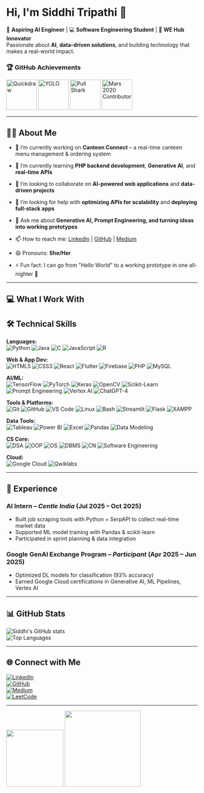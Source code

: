 # Hi, I'm Siddhi Tripathi 👋

🚀 **Aspiring AI Engineer** | 💻 **Software Engineering Student** | 🌟 **WE Hub Innovator**  
Passionate about **AI**, **data-driven solutions**, and building technology that makes a real-world impact.

### 🏆 GitHub Achievements
<img src="https://github.githubassets.com/images/modules/profile/achievements/quickdraw-default.png" width="80" title="Quickdraw"/> <img src="https://github.githubassets.com/images/modules/profile/achievements/yolo-default.png" width="80" title="YOLO"/> <img src="https://github.githubassets.com/images/modules/profile/achievements/pull-shark-default.png" width="80" title="Pull Shark"/> <img src="https://github.githubassets.com/images/modules/profile/achievements/mars-2020-contributor-default.png" width="80" title="Mars 2020 Contributor"/> 

---

## 👩‍💻 About Me
- 🔭 I’m currently working on **Canteen Connect** – a real-time canteen menu management & ordering system

- 🌱 I’m currently learning **PHP backend development**, **Generative AI**, and **real-time APIs**
  
- 👯 I’m looking to collaborate on **AI-powered web applications** and **data-driven projects**
  
- 🤔 I’m looking for help with **optimizing APIs for scalability** and **deploying full-stack apps**
  
- 💬 Ask me about **Generative AI, Prompt Engineering, and turning ideas into working prototypes**
  
- 📫 How to reach me: [LinkedIn](https://www.linkedin.com/in/siddhi-tripathi-16n/) | [GitHub](https://github.com/SIDDHI-1105) | [Medium](https://medium.com/@siddhitripathi11.16)
  
- 😄 Pronouns: **She/Her**
  
- ⚡ Fun fact: I can go from "Hello World" to a working prototype in one all-nighter 🚀

---

## 💻 What I Work With
## 🛠 Technical Skills

**Languages:**  
![Python](https://img.shields.io/badge/Python-3776AB?style=for-the-badge&logo=python&logoColor=white)
![Java](https://img.shields.io/badge/Java-007396?style=for-the-badge&logo=java&logoColor=white)
![C](https://img.shields.io/badge/C-00599C?style=for-the-badge&logo=c&logoColor=white)
![JavaScript](https://img.shields.io/badge/JavaScript-F7DF1E?style=for-the-badge&logo=javascript&logoColor=black)
![R](https://img.shields.io/badge/R-276DC3?style=for-the-badge&logo=r&logoColor=white)

**Web & App Dev:**  
![HTML5](https://img.shields.io/badge/HTML5-E34F26?style=for-the-badge&logo=html5&logoColor=white)
![CSS3](https://img.shields.io/badge/CSS3-1572B6?style=for-the-badge&logo=css3&logoColor=white)
![React](https://img.shields.io/badge/React-20232A?style=for-the-badge&logo=react&logoColor=61DAFB)
![Flutter](https://img.shields.io/badge/Flutter-02569B?style=for-the-badge&logo=flutter&logoColor=white)
![Firebase](https://img.shields.io/badge/Firebase-FFCA28?style=for-the-badge&logo=firebase&logoColor=black)
![PHP](https://img.shields.io/badge/PHP-777BB4?style=for-the-badge&logo=php&logoColor=white)
![MySQL](https://img.shields.io/badge/MySQL-005C84?style=for-the-badge&logo=mysql&logoColor=white)

**AI/ML:**  
![TensorFlow](https://img.shields.io/badge/TensorFlow-FF6F00?style=for-the-badge&logo=tensorflow&logoColor=white)
![PyTorch](https://img.shields.io/badge/PyTorch-EE4C2C?style=for-the-badge&logo=pytorch&logoColor=white)
![Keras](https://img.shields.io/badge/Keras-D00000?style=for-the-badge&logo=keras&logoColor=white)
![OpenCV](https://img.shields.io/badge/OpenCV-27338e?style=for-the-badge&logo=opencv&logoColor=white)
![Scikit-Learn](https://img.shields.io/badge/Scikit--Learn-F7931E?style=for-the-badge&logo=scikit-learn&logoColor=white)
![Prompt Engineering](https://img.shields.io/badge/Prompt%20Engineering-8A2BE2?style=for-the-badge)
![Vertex AI](https://img.shields.io/badge/Vertex%20AI-4285F4?style=for-the-badge&logo=googlecloud&logoColor=white)
![ChatGPT-4](https://img.shields.io/badge/ChatGPT-412991?style=for-the-badge&logo=openai&logoColor=white)

**Tools & Platforms:**  
![Git](https://img.shields.io/badge/Git-F05033?style=for-the-badge&logo=git&logoColor=white)
![GitHub](https://img.shields.io/badge/GitHub-181717?style=for-the-badge&logo=github&logoColor=white)
![VS Code](https://img.shields.io/badge/VS%20Code-007ACC?style=for-the-badge&logo=visualstudiocode&logoColor=white)
![Linux](https://img.shields.io/badge/Linux-FCC624?style=for-the-badge&logo=linux&logoColor=black)
![Bash](https://img.shields.io/badge/Bash-4EAA25?style=for-the-badge&logo=gnubash&logoColor=white)
![Streamlit](https://img.shields.io/badge/Streamlit-FF4B4B?style=for-the-badge&logo=streamlit&logoColor=white)
![Flask](https://img.shields.io/badge/Flask-000000?style=for-the-badge&logo=flask&logoColor=white)
![XAMPP](https://img.shields.io/badge/XAMPP-F37623?style=for-the-badge&logo=xampp&logoColor=white)

**Data Tools:**  
![Tableau](https://img.shields.io/badge/Tableau-E97627?style=for-the-badge&logo=tableau&logoColor=white)
![Power BI](https://img.shields.io/badge/Power%20BI-F2C811?style=for-the-badge&logo=powerbi&logoColor=black)
![Excel](https://img.shields.io/badge/Excel-217346?style=for-the-badge&logo=microsoft-excel&logoColor=white)
![Pandas](https://img.shields.io/badge/Pandas-150458?style=for-the-badge&logo=pandas&logoColor=white)
![Data Modeling](https://img.shields.io/badge/Data%20Modeling-1F4E79?style=for-the-badge)

**CS Core:**  
![DSA](https://img.shields.io/badge/Data%20Structures%20%26%20Algorithms-000?style=for-the-badge)
![OOP](https://img.shields.io/badge/OOP-007396?style=for-the-badge)
![OS](https://img.shields.io/badge/Operating%20Systems-0078D6?style=for-the-badge)
![DBMS](https://img.shields.io/badge/DBMS-4479A1?style=for-the-badge)
![CN](https://img.shields.io/badge/Computer%20Networks-0088CC?style=for-the-badge)
![Software Engineering](https://img.shields.io/badge/Software%20Engineering-FF6600?style=for-the-badge)

**Cloud:**  
![Google Cloud](https://img.shields.io/badge/Google%20Cloud-4285F4?style=for-the-badge&logo=googlecloud&logoColor=white)
![Qwiklabs](https://img.shields.io/badge/Qwiklabs-4285F4?style=for-the-badge&logo=googlecloud&logoColor=white)


---

## 💼 Experience
### **AI Intern** – *Centle India* (Jul 2025 – Oct 2025)  
- Built job scraping tools with Python + SerpAPI to collect real-time market data  
- Supported ML model training with Pandas & scikit-learn  
- Participated in sprint planning & data integration

### **Google GenAI Exchange Program** – *Participant* (Apr 2025 – Jun 2025)  
- Optimized DL models for classification (93% accuracy)  
- Earned Google Cloud certifications in Generative AI, ML Pipelines, Vertex AI


---

## 📊 GitHub Stats
![Siddhi's GitHub stats](https://github-readme-stats.vercel.app/api?username=SIDDHI-1105&show_icons=true&theme=radical)  
![Top Languages](https://github-readme-stats.vercel.app/api/top-langs/?username=SIDDHI-1105&layout=compact&theme=radical)

---

## 🌐 Connect with Me
[![LinkedIn](https://img.shields.io/badge/LinkedIn-blue?style=flat&logo=linkedin)](https://www.linkedin.com/in/siddhi-tripathi-16n/)  
[![GitHub](https://img.shields.io/badge/GitHub-black?style=flat&logo=github)](https://github.com/SIDDHI-1105)  
[![Medium](https://img.shields.io/badge/Medium-000?style=flat&logo=medium)](https://medium.com/@siddhitripathi11.16)  
[![LeetCode](https://img.shields.io/badge/LeetCode-orange?style=flat&logo=leetcode)](https://leetcode.com/u/siddhi2005/)

---
<img src="assets/funny.png" width="150">
<img src="https://media.giphy.com/media/JIX9t2j0ZTN9S/giphy.gif" width="200">


